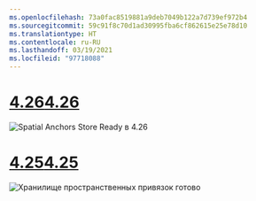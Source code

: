 ```yaml
---
ms.openlocfilehash: 73a0fac8519881a9deb7049b122a7d739ef972b4
ms.sourcegitcommit: 59c91f8c70d1ad30995fba6cf862615e25e78d10
ms.translationtype: HT
ms.contentlocale: ru-RU
ms.lasthandoff: 03/19/2021
ms.locfileid: "97718088"
---
```

# <a name="426"></a>[<span data-ttu-id="9ee4c-101">4.26</span><span class="sxs-lookup"><span data-stu-id="9ee4c-101">4.26</span></span>](#tab/426)

![Spatial Anchors Store Ready в 4.26](../images/local-spatial-anchors-img-01.png)

# <a name="425"></a>[<span data-ttu-id="9ee4c-103">4.25</span><span class="sxs-lookup"><span data-stu-id="9ee4c-103">4.25</span></span>](#tab/425)

![Хранилище пространственных привязок готово](../images/unreal-spatialanchors-store-ready.PNG)
